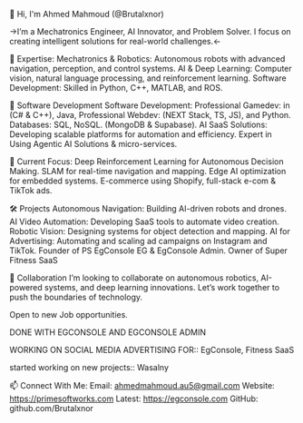 👋 Hi, I'm Ahmed Mahmoud (@Brutalxnor)

->I’m a Mechatronics Engineer, AI Innovator, and Problem Solver. I focus on creating intelligent solutions for real-world challenges.<-

🚀 Expertise:
Mechatronics & Robotics: Autonomous robots with advanced navigation, perception, and control systems.
AI & Deep Learning: Computer vision, natural language processing, and reinforcement learning.
Software Development: Skilled in Python, C++, MATLAB, and ROS.

🌟 Software Development
Software Development: Professional Gamedev: in (C# & C++), Java, Professional Webdev: (NEXT Stack, TS, JS), and Python.
Databases: SQL, NoSQL. (MongoDB & Supabase).
AI SaaS Solutions: Developing scalable platforms for automation and efficiency.
Expert in Using Agentic AI Solutions & micro-services.

🌱 Current Focus:
Deep Reinforcement Learning for Autonomous Decision Making.
SLAM for real-time navigation and mapping.
Edge AI optimization for embedded systems.
E-commerce using Shopify, full-stack e-com & TikTok ads.



🛠️ Projects
Autonomous Navigation: Building AI-driven robots and drones.
AI Video Automation: Developing SaaS tools to automate video creation.
Robotic Vision: Designing systems for object detection and mapping.
AI for Advertising: Automating and scaling ad campaigns on Instagram and TikTok.
Founder of PS EgConsole EG & EgConsole Admin.
Owner of Super Fitness SaaS


🤝 Collaboration
I’m looking to collaborate on autonomous robotics, AI-powered systems, and deep learning innovations. Let’s work together to push the boundaries of technology.

Open to new Job opportunities.

DONE WITH EGCONSOLE AND EGCONSOLE ADMIN

WORKING ON SOCIAL MEDIA ADVERTISING FOR:: EgConsole, Fitness SaaS

started working on new projects:: Wasalny

📫 Connect With Me:
Email: ahmedmahmoud.au5@gmail.com
Website: https://primesoftworks.com
Latest: https://egconsole.com
GitHub: github.com/Brutalxnor
